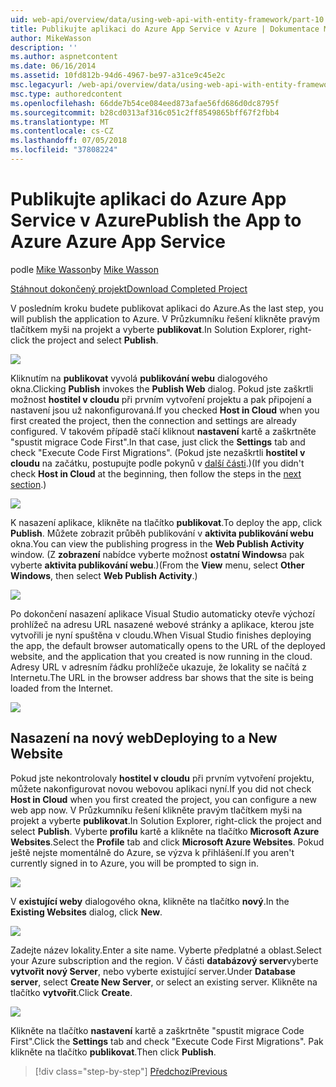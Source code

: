 ```yaml
---
uid: web-api/overview/data/using-web-api-with-entity-framework/part-10
title: Publikujte aplikaci do Azure App Service v Azure | Dokumentace Microsoftu
author: MikeWasson
description: ''
ms.author: aspnetcontent
ms.date: 06/16/2014
ms.assetid: 10fd812b-94d6-4967-be97-a31ce9c45e2c
msc.legacyurl: /web-api/overview/data/using-web-api-with-entity-framework/part-10
msc.type: authoredcontent
ms.openlocfilehash: 66dde7b54ce084eed873afae56fd686d0dc8795f
ms.sourcegitcommit: b28cd0313af316c051c2ff8549865bff67f2fbb4
ms.translationtype: MT
ms.contentlocale: cs-CZ
ms.lasthandoff: 07/05/2018
ms.locfileid: "37808224"
---
```

<a name="publish-the-app-to-azure-azure-app-service"></a><span data-ttu-id="394f9-102">Publikujte aplikaci do Azure App Service v Azure</span><span class="sxs-lookup"><span data-stu-id="394f9-102">Publish the App to Azure Azure App Service</span></span>
====================
<span data-ttu-id="394f9-103">podle [Mike Wasson](https://github.com/MikeWasson)</span><span class="sxs-lookup"><span data-stu-id="394f9-103">by [Mike Wasson](https://github.com/MikeWasson)</span></span>

[<span data-ttu-id="394f9-104">Stáhnout dokončený projekt</span><span class="sxs-lookup"><span data-stu-id="394f9-104">Download Completed Project</span></span>](https://github.com/MikeWasson/BookService)

<span data-ttu-id="394f9-105">V posledním kroku budete publikovat aplikaci do Azure.</span><span class="sxs-lookup"><span data-stu-id="394f9-105">As the last step, you will publish the application to Azure.</span></span> <span data-ttu-id="394f9-106">V Průzkumníku řešení klikněte pravým tlačítkem myši na projekt a vyberte **publikovat**.</span><span class="sxs-lookup"><span data-stu-id="394f9-106">In Solution Explorer, right-click the project and select **Publish**.</span></span>

![](part-10/_static/image1.png)

<span data-ttu-id="394f9-107">Kliknutím na **publikovat** vyvolá **publikování webu** dialogového okna.</span><span class="sxs-lookup"><span data-stu-id="394f9-107">Clicking **Publish** invokes the **Publish Web** dialog.</span></span> <span data-ttu-id="394f9-108">Pokud jste zaškrtli možnost **hostitel v cloudu** při prvním vytvoření projektu a pak připojení a nastavení jsou už nakonfigurovaná.</span><span class="sxs-lookup"><span data-stu-id="394f9-108">If you checked **Host in Cloud** when you first created the project, then the connection and settings are already configured.</span></span> <span data-ttu-id="394f9-109">V takovém případě stačí kliknout **nastavení** kartě a zaškrtněte &quot;spustit migrace Code First&quot;.</span><span class="sxs-lookup"><span data-stu-id="394f9-109">In that case, just click the **Settings** tab and check &quot;Execute Code First Migrations&quot;.</span></span> <span data-ttu-id="394f9-110">(Pokud jste nezaškrtli **hostitel v cloudu** na začátku, postupujte podle pokynů v [další části](#new-website).)</span><span class="sxs-lookup"><span data-stu-id="394f9-110">(If you didn't check **Host in Cloud** at the beginning, then follow the steps in the [next section](#new-website).)</span></span>

[![](part-10/_static/image3.png)](part-10/_static/image2.png)

<span data-ttu-id="394f9-111">K nasazení aplikace, klikněte na tlačítko **publikovat**.</span><span class="sxs-lookup"><span data-stu-id="394f9-111">To deploy the app, click **Publish**.</span></span> <span data-ttu-id="394f9-112">Můžete zobrazit průběh publikování v **aktivita publikování webu** okna.</span><span class="sxs-lookup"><span data-stu-id="394f9-112">You can view the publishing progress in the **Web Publish Activity** window.</span></span> <span data-ttu-id="394f9-113">(Z **zobrazení** nabídce vyberte možnost **ostatní Windows**a pak vyberte **aktivita publikování webu**.)</span><span class="sxs-lookup"><span data-stu-id="394f9-113">(From the **View** menu, select **Other Windows**, then select **Web Publish Activity**.)</span></span>

![](part-10/_static/image4.png)

<span data-ttu-id="394f9-114">Po dokončení nasazení aplikace Visual Studio automaticky otevře výchozí prohlížeč na adresu URL nasazené webové stránky a aplikace, kterou jste vytvořili je nyní spuštěna v cloudu.</span><span class="sxs-lookup"><span data-stu-id="394f9-114">When Visual Studio finishes deploying the app, the default browser automatically opens to the URL of the deployed website, and the application that you created is now running in the cloud.</span></span> <span data-ttu-id="394f9-115">Adresy URL v adresním řádku prohlížeče ukazuje, že lokality se načítá z Internetu.</span><span class="sxs-lookup"><span data-stu-id="394f9-115">The URL in the browser address bar shows that the site is being loaded from the Internet.</span></span>

[![](part-10/_static/image6.png)](part-10/_static/image5.png)

<a id="new-website"></a>
## <a name="deploying-to-a-new-website"></a><span data-ttu-id="394f9-116">Nasazení na nový web</span><span class="sxs-lookup"><span data-stu-id="394f9-116">Deploying to a New Website</span></span>

<span data-ttu-id="394f9-117">Pokud jste nekontrolovaly **hostitel v cloudu** při prvním vytvoření projektu, můžete nakonfigurovat novou webovou aplikaci nyní.</span><span class="sxs-lookup"><span data-stu-id="394f9-117">If you did not check **Host in Cloud** when you first created the project, you can configure a new web app now.</span></span> <span data-ttu-id="394f9-118">V Průzkumníku řešení klikněte pravým tlačítkem myši na projekt a vyberte **publikovat**.</span><span class="sxs-lookup"><span data-stu-id="394f9-118">In Solution Explorer, right-click the project and select **Publish**.</span></span> <span data-ttu-id="394f9-119">Vyberte **profilu** kartě a klikněte na tlačítko **Microsoft Azure Websites**.</span><span class="sxs-lookup"><span data-stu-id="394f9-119">Select the **Profile** tab and click **Microsoft Azure Websites**.</span></span> <span data-ttu-id="394f9-120">Pokud ještě nejste momentálně do Azure, se výzva k přihlášení.</span><span class="sxs-lookup"><span data-stu-id="394f9-120">If you aren't currently signed in to Azure, you will be prompted to sign in.</span></span>

[![](part-10/_static/image8.png)](part-10/_static/image7.png)

<span data-ttu-id="394f9-121">V **existující weby** dialogového okna, klikněte na tlačítko **nový**.</span><span class="sxs-lookup"><span data-stu-id="394f9-121">In the **Existing Websites** dialog, click **New**.</span></span>

![](part-10/_static/image9.png)

<span data-ttu-id="394f9-122">Zadejte název lokality.</span><span class="sxs-lookup"><span data-stu-id="394f9-122">Enter a site name.</span></span> <span data-ttu-id="394f9-123">Vyberte předplatné a oblast.</span><span class="sxs-lookup"><span data-stu-id="394f9-123">Select your Azure subscription and the region.</span></span> <span data-ttu-id="394f9-124">V části **databázový server**vyberte **vytvořit nový Server**, nebo vyberte existující server.</span><span class="sxs-lookup"><span data-stu-id="394f9-124">Under **Database server**, select **Create New Server**, or select an existing server.</span></span> <span data-ttu-id="394f9-125">Klikněte na tlačítko **vytvořit**.</span><span class="sxs-lookup"><span data-stu-id="394f9-125">Click **Create**.</span></span>

[![](part-10/_static/image11.png)](part-10/_static/image10.png)

<span data-ttu-id="394f9-126">Klikněte na tlačítko **nastavení** kartě a zaškrtněte &quot;spustit migrace Code First&quot;.</span><span class="sxs-lookup"><span data-stu-id="394f9-126">Click the **Settings** tab and check &quot;Execute Code First Migrations&quot;.</span></span> <span data-ttu-id="394f9-127">Pak klikněte na tlačítko **publikovat**.</span><span class="sxs-lookup"><span data-stu-id="394f9-127">Then click **Publish**.</span></span>

> [!div class="step-by-step"]
> [<span data-ttu-id="394f9-128">Předchozí</span><span class="sxs-lookup"><span data-stu-id="394f9-128">Previous</span></span>](part-9.md)
